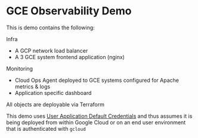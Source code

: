 # GCE Observability Demo

This is demo contains the following:

Infra
* A GCP network load balancer
* A 3 GCE system frontend application (nginx)
<!-- * A 'backend' of objects stored in a GCP Storage bucket -->

Monitoring
* Cloud Ops Agent deployed to GCE systems configured for Apache metrics & logs
* Application specific dashboard


All objects are deployable via Terraform

This demo uses [User Application Default Credentials](https://cloud.google.com/sdk/gcloud/reference/auth/application-default) and thus assumes it is being deployed from within Google Cloud or on an end user environment that is authenticated with `gcloud`
